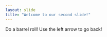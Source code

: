 ```yaml
---
layout: slide
title: "Welcome to our second slide!"
---
```

Do a barrel roll!
Use the left arrow to go back!
